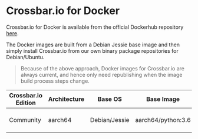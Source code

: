 # Crossbar.io for Docker

Crossbar.io for Docker is available from the official Dockerhub repository [here](https://hub.docker.com/r/crossbario/crossbar/).

The Docker images are built from a Debian Jessie base image and then simply install Crossbar.io from our own binary package repositories for Debian/Ubuntu.

> Because of the above approach, Docker images for Crossbar.io are always current, and hence only need republishing when the image build process steps change.


Crossbar.io Edition | Architecture | Base OS | Base Image | Dockerfile | Image Tag
---|---|---|---|---|---
Community | aarch64 | Debian/Jessie | aarch64/python:3.6 | Dockerfile.aarch64-community-cpy3 | crossbario/crossbar-aarch64:community-cpy3-17.3.1

